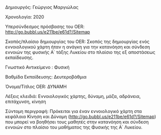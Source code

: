 Δημιουργός: Γεώργιος Μαργιώλας

Χρονολογία: 2020

Υπερσύνδεσμος πρόσβασης του OER: http://go.bubbl.us/e211be/e61d?/Sitemap

Σκοπός/πλαίσιο δημιουργίας του OER: Σκοπός της δημιουργίας ενός εννοιολογικού χάρτη ήταν η ανάγκη για την κατανόηση και σύνδεση εννοιών της φυσικής Α΄ τάξης Λυκείου στο πλαίσιο της  εξ αποστάσεως εκπαίδευσης.

Γνωστικό Αντικείμενο : Φυσική

Βαθμίδα Εκπαίδευσης: Δευτεροβάθμια

Όνομα/Τίτλος OER: ΔΥΝΑΜΗ

Λέξεις κλειδιά: Εννοιολογικός χάρτης, δύναμη, μάζα, αδράνεια, επιτάχυνση, κίνηση

Σύντομη περιγραφή: Πρόκειται για έναν εννοιολογικό χάρτη στα κεφάλαια Κίνηση και Δύναμη  (http://go.bubbl.us/e211be/e61d?/Sitemap) που μπορεί να βοηθήσει τους μαθητές στην κατανόηση και σύνδεση εννοιών στο πλαίσιο του μαθήματος της Φυσικής της Α΄ Λυκείου.
